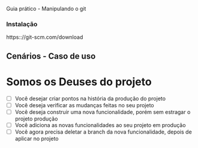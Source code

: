 Guia prático - Manipulando o git

### Instalação 

https:://git-scm.com/download

## Cenários - Caso de uso

# Somos os Deuses do projeto
- [  ] Você desejar criar pontos na história da produção do projeto
- [  ] Você deseja verificar as mudanças feitas no seu projeto
- [  ] Você deseja construir uma nova funcionalidade, porém sem estragar o projeto produção
- [  ] Você adiciona as novas funcionalidades ao seu projeto em produção
- [  ] Você agora precisa deletar a branch da nova funcionalidade, depois de aplicar no projeto